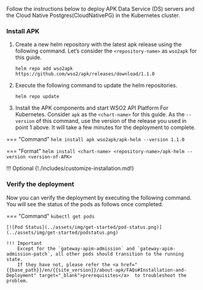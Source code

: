 
Follow the instructions below to deploy APK Data Service (DS) servers and the Cloud Native Postgres(CloudNativePG) in the Kubernetes cluster.

### Install APK

1. Create a new helm repository with the latest apk release using the following command. Let’s consider the ```<repository-name>``` as ```wso2apk``` for this guide.

    ```console
    helm repo add wso2apk https://github.com/wso2/apk/releases/download/1.1.0
    ```

2. Execute the following command to update the helm repositories.

    ```console
    helm repo update
    ```
   
3. Install the APK components and start WSO2 API Platform For Kubernetes. Consider ```apk``` as the ```<chart-name>``` for this guide. As the ```--version``` of this command, use the version of the release you used in point 1 above. It will take a few minutes for the deployment to complete.

=== "Command"
    ```
    helm install apk wso2apk/apk-helm --version 1.1.0
    ```

=== "Format"
    ```
    helm install <chart-name> <repository-name>/apk-helm --version <version-of-APK>
    ```

!!! Optional
    {!./includes/customize-installation.md!}


### Verify the deployment

Now you can verify the deployment by executing the following command. You will see the status of the pods as follows once completed.

=== "Command"
    ```
    kubectl get pods
    ```

    [![Pod Status](../assets/img/get-started/pod-status.png)](../assets/img/get-started/podstatus.png)

    !!! Important
        Except for the `gateway-apim-admission` and `gateway-apim-admission-patch`, all other pods should transition to the running state.
        If they have not, please refer the <a href="{{base_path}}/en/{{site_version}}/about-apk/FAQs#Installation-and-Deployment" target="_blank">prerequisites</a>  to troubleshoot the problem.


